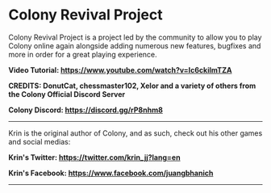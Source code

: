 # Colony Revival Project

Colony Revival Project is a project led by the community to allow you to play Colony online again alongside adding numerous new features, bugfixes and more in order for a great playing experience.

**Video Tutorial: https://www.youtube.com/watch?v=Ic6ckilmTZA**

**CREDITS: DonutCat, chessmaster102, Xelor and a variety of others from the Colony Official Discord Server**

**Colony Discord: https://discord.gg/rP8nhm8**

------------------------------

Krin is the original author of Colony, and as such, check out his other games and social medias:

**Krin's Twitter: https://twitter.com/krin_jj?lang=en**

**Krin's Facebook: https://www.facebook.com/juangbhanich**

------------------------------
